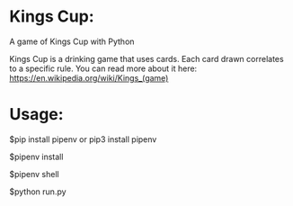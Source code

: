 # Kings Cup:
A game of Kings Cup with Python

Kings Cup is a drinking game that uses cards. Each card drawn correlates to a specific rule. You can read more about it here: 
https://en.wikipedia.org/wiki/Kings_(game)


# Usage:

$pip install pipenv or pip3 install pipenv

$pipenv install

$pipenv shell

$python run.py


